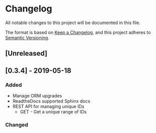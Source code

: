# Changelog
All notable changes to this project will be documented in this file.

The format is based on [Keep a Changelog](https://keepachangelog.com/en/1.0.0/),
and this project adheres to [Semantic Versioning](https://semver.org/spec/v2.0.0.html).

## [Unreleased]

## [0.3.4] - 2019-05-18
### Added
- Manage ORM upgrades
- ReadtheDocs supported Sphinx docs
- REST API for managing unique IDs
  - GET - Get a unique range of IDs

### Changed
